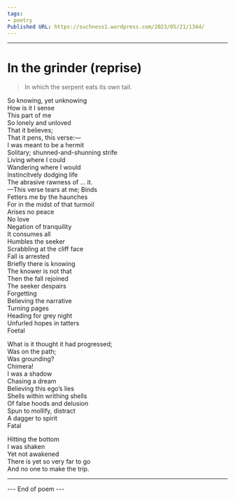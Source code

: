 ```yaml
---
tags: 
- poetry
Published URL: https://suchness1.wordpress.com/2023/05/21/1344/
---
```

---  
  
# In the grinder (reprise)  
> In which the serpent eats its own tail.  


So knowing, yet unknowing   
How is it I sense  
This part of me  
So lonely and unloved  
That it believes;  
That it pens, this verse:—  
I was meant to be a hermit  
Solitary; shunned-and-shunning strife  
Living where I could  
Wandering where I would  
Instincitvely dodging life  
The abrasive rawness of … it.  
—This verse tears at me; Binds   
Fetters me by the haunches  
For in the midst of that turmoil  
Arises no peace  
No love  
Negation of tranquility  
It consumes all  
Humbles the seeker   
Scrabbling at the cliff face  
Fall is arrested  
Briefly there is knowing   
The knower is not that  
Then the fall rejoined   
The seeker despairs  
Forgetting   
Believing the narrative  
Turning pages   
Heading for grey night  
Unfurled hopes in tatters  
Foetal  
  
What is it thought it had progressed;  
Was on the path;  
Was grounding?  
Chimera!  
I was a shadow   
Chasing a dream  
Believing this ego’s lies  
Shells within writhing shells  
Of false hoods and delusion  
Spun to mollify, distract  
A dagger to spirit  
Fatal  
  
Hitting the bottom  
I was shaken  
Yet not awakened  
There is yet so very far to go  
And no one to make the trip.   
  
---  
 --- End of poem ---